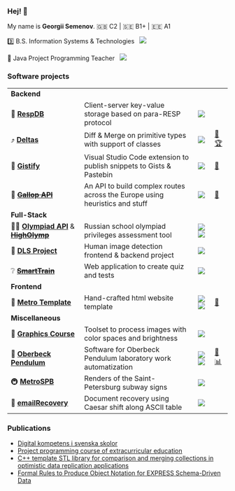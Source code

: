 ### Hej! 👋

My name is **Georgii Semenov**. 🇬🇧 C2 | 🇸🇪 B1+ | 🇪🇪 A1

:three: B.S. Information Systems & Technologies &nbsp; ![](https://img.shields.io/badge/-ITMO%20University-informational)

🔭 Java Project Programming Teacher &nbsp; ![](https://img.shields.io/badge/-Academy%20of%20Digital%20Technology-informational)


### Software projects

|||||
|----|----|----|----|
| **Backend**  | | |
| 📁 [**RespDB**](https://github.com/MrGeorgeous/RespDB)| Client-server key-value storage based on para-RESP protocol | ![](https://img.shields.io/badge/-java-orange) |
| :arrow_heading_up: [**Deltas**](https://github.com/MrGeorgeous/Deltas) | Diff & Merge on primitive types with support of classes | ![](https://img.shields.io/badge/-cpp-brightgreen) | [:page_with_curl:](https://drive.google.com/file/d/1sBp_dfrh9gAiBL4tyk1blLVHW2QA2H-q/view?usp=sharing) [🏆](https://drive.google.com/file/d/18WrGpdtCCxDc2Z_VU049Uw9WNQVHQ9f2/view?usp=sharing) |
| :page_with_curl: [**Gistify**](https://gitlab.com/MrGeorgeous/gistify/) | Visual Studio Code extension to publish snippets to Gists & Pastebin | ![](https://img.shields.io/badge/-typescript-yellowgreen) | [:eyes:](https://marketplace.visualstudio.com/items?itemName=GistifyAB.gistify) |
| :bus: [~~**Gallop API**~~](https://github.com/MrGeorgeous/Gallop) | An API to build complex routes across the Europe using heuristics and stuff | ![](https://img.shields.io/badge/-php-blueviolet) | [:page_with_curl:](https://drive.google.com/file/d/1S57PW5R-_rxWZxhGG2srKXUp9TRxKFcW/view?usp=sharing) |
| **Full-Stack**  | | |
| 👨‍🎓 [**Olympiad API**](https://github.com/MrGeorgeous/OlympiadAPI) & [~~**HighOlymp**~~](https://github.com/MrGeorgeous/higholymp)| Russian school olympiad privileges assessment tool | ![](https://img.shields.io/badge/-python-blue) ![](https://img.shields.io/badge/-php-blueviolet) |
| :raising_hand: [**DLS Project**](https://github.com/MrGeorgeous/DLSProject) | Human image detection frontend & backend project | ![](https://img.shields.io/badge/-python-blue) |
| ❔ [**~~SmartTrain~~**](https://github.com/MrGeorgeous/SmartTrain) | Web application to create quiz and tests | ![](https://img.shields.io/badge/-php-blueviolet) |
| **Frontend**  | | |
| :cactus: [**Metro Template**](https://github.com/MrGeorgeous/WebProgramming) | Hand-crafted html website template | ![](https://img.shields.io/badge/-html-lightgrey) ![](https://img.shields.io/badge/-jekyll-yellowgreen) | [:eyes:](https://mrgeorgeous.github.io/WebProgramming/) |
| **Miscellaneous**  | | |
| :watermelon: [**Graphics Course**](https://github.com/MrGeorgeous/ComputerGeometryAndGraphics) | Toolset to process images with color spaces and brightness |  ![](https://img.shields.io/badge/-cpp-brightgreen) |
| :wrench: [**Oberbeck Pendulum**](https://github.com/MrGeorgeous/OberbeckPendulum) | Software for Oberbeck Pendulum laboratory work automatization | ![](https://img.shields.io/badge/-c-brightgreen) ![](https://img.shields.io/badge/-python-blue) | [:page_with_curl:](https://github.com/MrGeorgeous/OberbeckPendulum/blob/master/Article.pdf) [:bar_chart:](https://github.com/MrGeorgeous/OberbeckPendulum/blob/master/Presentation.pdf) |
| 🚇 [**MetroSPB**](https://github.com/MrGeorgeous/MetroSPB) | Renders of the Saint-Petersburg subway signs | ![](https://img.shields.io/badge/-python-blue) |
| 🔨 [**emailRecovery**](https://github.com/MrGeorgeous/emailRecovery) | Document recovery using Caesar shift along ASCII table | ![](https://img.shields.io/badge/-python-blue) |

### Publications


* [Digital kompetens i svenska skolor](https://drive.google.com/file/d/174mwpHIrHD1jx7XdGlqePXccqY9Fi1TY/view?usp=sharing)
* [Project programming course of extracurricular education](https://drive.google.com/file/d/1PB9pSPzZnYiLQkmg4xgOY7rGaGwDTLat/view?usp=sharing)
* [C++ template STL library for comparison and merging collections in optimistic data replication applications](https://drive.google.com/file/d/1sBp_dfrh9gAiBL4tyk1blLVHW2QA2H-q/view?usp=sharing)
* [Formal Rules to Produce Object Notation for EXPRESS Schema-Driven Data](https://drive.google.com/file/d/1AfCnkN3nU2KXG5GxceGEUHDlwVVwJrV7/view?usp=sharing)
<!--
[**RespDB**](https://github.com/MrGeorgeous/RespDB): 📁 Client-server key-value storage based on para-RESP protocol ![](https://img.shields.io/badge/-java-orange) 




[**Olympiad API**](https://github.com/MrGeorgeous/OlympiadAPI) & [**HighOlymp**](https://github.com/MrGeorgeous/higholymp): 👨‍🎓 Olympiad privileges assessment tool ![](https://img.shields.io/badge/-python-blue) ![](https://img.shields.io/badge/-php-blueviolet)

[**Deltas**](https://github.com/MrGeorgeous/Deltas): 🏆 Diff&Merge on primitive types with support of classes ![](https://img.shields.io/badge/-cpp-brightgreen)

[**HTML Website template **]

[**DLS Project**](https://github.com/MrGeorgeous/DLSProject): 🧑‍🎓 Human image detection frontend & backend project ![](https://img.shields.io/badge/-python-blue)

[**SmartTrain**](https://github.com/MrGeorgeous/SmartT): ❔ Web application to create quiz and tests ![](https://img.shields.io/badge/-php-blueviolet)

#### Miscellaneous

[**MetroSPB**](https://github.com/MrGeorgeous/MetroSPB): 🚇 Renders of the Saint-Petersburg subway signs ![](https://img.shields.io/badge/-python-blue)

[**emailRecovery**](https://github.com/MrGeorgeous/emailRecovery): 🔨 Document recovery using Caesar shift along ASCII table ![](https://img.shields.io/badge/-python-blue)
-->

<!--
**MrGeorgeous/MrGeorgeous** is a ✨ _special_ ✨ repository because its `README.md` (this file) appears on your GitHub profile.

Here are some ideas to get you started:

- 🔭 I’m currently working on ...
- 🌱 I’m currently learning ...
- 👯 I’m looking to collaborate on ...
- 🤔 I’m looking for help with ...
- 💬 Ask me about ...
- 📫 How to reach me: ...
- 😄 Pronouns: ...
- ⚡ Fun fact: ...
-->
